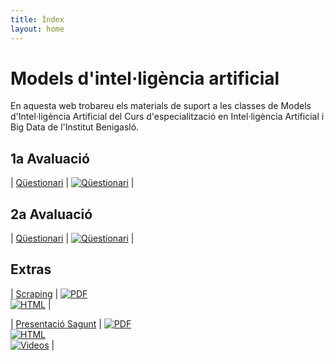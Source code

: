 ```yaml
---
title: Índex
layout: home
---
```


# Models d'intel·ligència artificial

En aquesta web trobareu els materials de suport a les classes de Models d'Intel·ligència Artificial del Curs d'especialització en Intel·ligència Artificial i Big Data de l'Institut Benigasló.

## 1a Avaluació

| [Qüestionari](https://forms.office.com/Pages/ResponsePage.aspx?id=FBHdc33vx0CGaVadMufim5EClfP8KoFLqyNos3rlrH5UOVBZM1g0VVJPOVJaQ0tYVFc3QldKRTI3Sy4u) | [![Qüestionari](https://img.shields.io/badge/Office%20365-Q%C3%BCestionari-blue?logo=microsoft-office&logoColor=white)](https://forms.office.com/Pages/ResponsePage.aspx?id=FBHdc33vx0CGaVadMufim5EClfP8KoFLqyNos3rlrH5UOVBZM1g0VVJPOVJaQ0tYVFc3QldKRTI3Sy4u) |

## 2a Avaluació

| [Qüestionari](https://forms.office.com/Pages/ResponsePage.aspx?id=FBHdc33vx0CGaVadMufim5EClfP8KoFLqyNos3rlrH5UNVdIR1ZIRlRMS1VWMzZRSk5OMVJQSlYwRy4u) | [![Qüestionari](https://img.shields.io/badge/Office%20365-Q%C3%BCestionari-blue?logo=microsoft-office&logoColor=white)](https://forms.office.com/Pages/ResponsePage.aspx?id=FBHdc33vx0CGaVadMufim5EClfP8KoFLqyNos3rlrH5UNVdIR1ZIRlRMS1VWMzZRSk5OMVJQSlYwRy4u) |

## Extras

| [Scraping](scrapy_marp.pdf) | [![PDF](https://img.shields.io/badge/PDF-scrapy_marp.pdf-blue?logo=adobe-acrobat-reader&logoColor=white)](scrapy_marp.pdf) <br/> [![HTML](https://img.shields.io/badge/HTML-scrapy_marp-blue?logo=html5&logoColor=white)](scrapy_marp.html) |

| [Presentació Sagunt](present_sagunt.pdf) | [![PDF](https://img.shields.io/badge/PDF-present_sagunt.pdf-blue?logo=adobe-acrobat-reader&logoColor=white)](present_sagunt.pdf) <br/> [![HTML](https://img.shields.io/badge/HTML-present_sagunt-blue?logo=html5&logoColor=white)](present_sagunt.html) <br /> [![Videos](https://img.shields.io/badge/video-videos-blue?logo=youtube&logoColor=white)](https://gvaedu-my.sharepoint.com/:f:/r/personal/jf_saezsegarra_edu_gva_es/Documents/11AACURSO23_24/ESPECIALIZACION/PRIA/JUAN/UD6-7/Proyectos-deteccion-modelos/Proyecto/carles?csf=1&web=1&e=1qkVb7) |